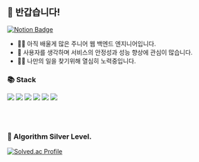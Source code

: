 ## 👋 반갑습니다!
[![Notion Badge](https://img.shields.io/badge/Notion-000000?style=flat-square&logo=Notion&logoColor=white&link=https://www.notion.so/709a98e93a0a487eae1d8ede376b1612)](https://www.notion.so/709a98e93a0a487eae1d8ede376b1612)

* 👨‍💻 아직 배울게 많은 주니어 웹 백엔드 엔지니어입니다.
* 👀 사용자를 생각하며 서비스의 안정성과 성능 향상에 관심이 많습니다.
* 🐱‍🏍 나만의 일을 찾기위해 열심히 노력중입니다.

### 📚 Stack

<img src="https://img.shields.io/badge/Java-007396?style=for-the-badge&logo=Java&logoColor=white"/> <img src="https://img.shields.io/badge/spring-6DB33F?style=for-the-badge&logo=spring&logoColor=white"/> <img src="https://img.shields.io/badge/Oracle-CC0000?style=for-the-badge&logo=Oracle&logoColor=white"/> <img src="https://img.shields.io/badge/MySQL-4479A1?style=for-the-badge&logo=MySQL&logoColor=white"/> <img src="https://img.shields.io/badge/Linux-FCC624?style=for-the-badge&logo=Linux&logoColor=black"/> <img src="https://img.shields.io/badge/aws-orange?style=for-the-badge&logo=Amazon AWS&logoColor=white"/>

<br/><br/>

### 🏅 Algorithm Silver Level. 

[![Solved.ac Profile](http://mazassumnida.wtf/api/v2/generate_badge?boj=JeinsDean)](https://solved.ac/JeinsDean/) 
